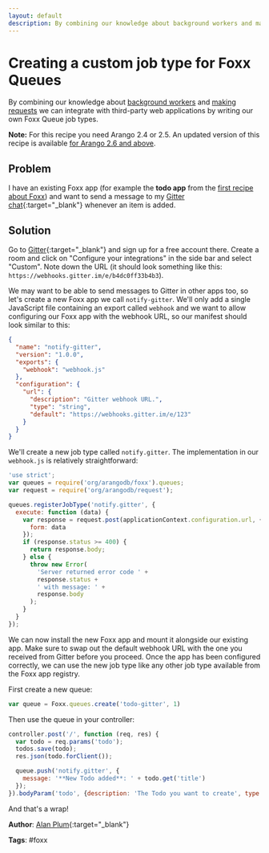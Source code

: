 ```yaml
---
layout: default
description: By combining our knowledge about background workers and making requests we can integrate with third-party web applications by writing our own Foxx Queue job types
---
```

# Creating a custom job type for Foxx Queues

By combining our knowledge about [background workers](foxxqueueslegacy.html) and [making requests](makingrequests.html) we can integrate with third-party web applications by writing our own Foxx Queue job types.

**Note:** For this recipe you need Arango 2.4 or 2.5. An updated version of this recipe is available [for Arango 2.6 and above](foxxcustomqueuejobs.html).

## Problem

I have an existing Foxx app (for example the **todo app** from the [first recipe about Foxx](foxxfirststeps.html)) and want to send a message to my [Gitter chat](https://gitter.im){:target="_blank"} whenever an item is added.

## Solution

Go to [Gitter](https://gitter.im){:target="_blank"} and sign up for a free account there. Create a room and click on "Configure your integrations" in the side bar and select "Custom". Note down the URL (it should look something like this: `https://webhooks.gitter.im/e/b4dc0ff33b4b3`).

We may want to be able to send messages to Gitter in other apps too, so let's create a new Foxx app we call `notify-gitter`. We'll only add a single JavaScript file containing an export called `webhook` and we want to allow configuring our Foxx app with the webhook URL, so our manifest should look similar to this:

```json
{
  "name": "notify-gitter",
  "version": "1.0.0",
  "exports": {
    "webhook": "webhook.js"
  },
  "configuration": {
    "url": {
      "description": "Gitter webhook URL.",
      "type": "string",
      "default": "https://webhooks.gitter.im/e/123"
    }
  }
}
```

We'll create a new job type called `notify.gitter`. The implementation in our `webhook.js` is relatively straightforward:

```js
'use strict';
var queues = require('org/arangodb/foxx').queues;
var request = require('org/arangodb/request');

queues.registerJobType('notify.gitter', {
  execute: function (data) {
    var response = request.post(applicationContext.configuration.url, {
      form: data
    });
    if (response.status >= 400) {
      return response.body;
    } else {
      throw new Error(
        'Server returned error code ' +
        response.status +
        ' with message: ' +
        response.body
      );
    }
  }
});
```

We can now install the new Foxx app and mount it alongside our existing app. Make sure to swap out the default webhook URL with the one you received from Gitter before you proceed. Once the app has been configured correctly, we can use the new job type like any other job type available from the Foxx app registry.

First create a new queue:

```js
var queue = Foxx.queues.create('todo-gitter', 1)
```

Then use the queue in your controller:

```js
controller.post('/', function (req, res) {
  var todo = req.params('todo');
  todos.save(todo);
  res.json(todo.forClient());

  queue.push('notify.gitter', {
    message: '**New Todo added**: ' + todo.get('title')
  });
}).bodyParam('todo', {description: 'The Todo you want to create', type: Todo});
```

And that's a wrap!

**Author**: [Alan Plum](https://github.com/pluma){:target="_blank"}

**Tags**: #foxx
